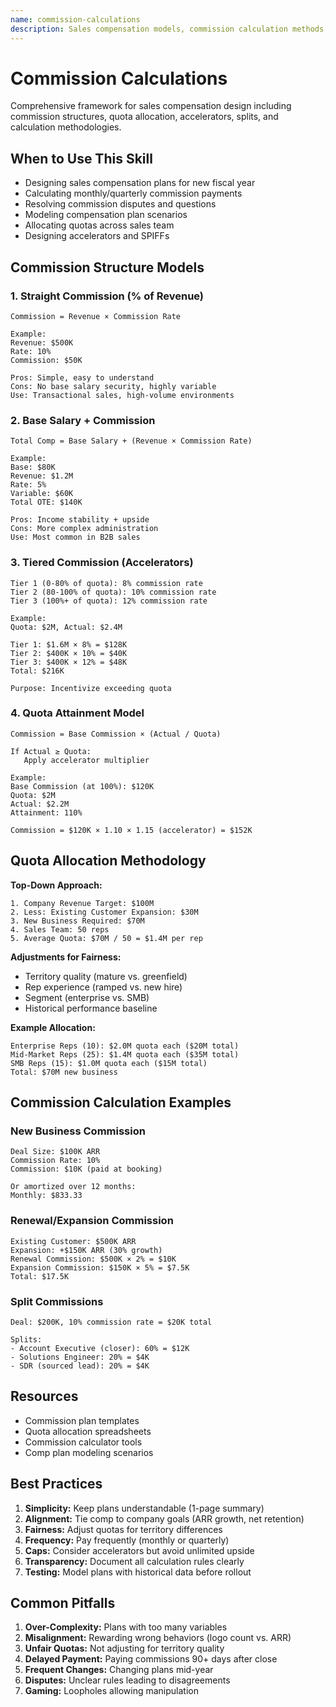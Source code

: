 ```yaml
---
name: commission-calculations
description: Sales compensation models, commission calculation methods, quota allocation, accelerators, and comp plan design principles. Use when designing compensation plans, calculating commissions, or resolving comp disputes.
---
```


# Commission Calculations

Comprehensive framework for sales compensation design including commission structures, quota allocation, accelerators, splits, and calculation methodologies.

## When to Use This Skill

- Designing sales compensation plans for new fiscal year
- Calculating monthly/quarterly commission payments
- Resolving commission disputes and questions
- Modeling compensation plan scenarios
- Allocating quotas across sales team
- Designing accelerators and SPIFFs

## Commission Structure Models

### 1. Straight Commission (% of Revenue)

```
Commission = Revenue × Commission Rate

Example:
Revenue: $500K
Rate: 10%
Commission: $50K

Pros: Simple, easy to understand
Cons: No base salary security, highly variable
Use: Transactional sales, high-volume environments
```

### 2. Base Salary + Commission

```
Total Comp = Base Salary + (Revenue × Commission Rate)

Example:
Base: $80K
Revenue: $1.2M
Rate: 5%
Variable: $60K
Total OTE: $140K

Pros: Income stability + upside
Cons: More complex administration
Use: Most common in B2B sales
```

### 3. Tiered Commission (Accelerators)

```
Tier 1 (0-80% of quota): 8% commission rate
Tier 2 (80-100% of quota): 10% commission rate
Tier 3 (100%+ of quota): 12% commission rate

Example:
Quota: $2M, Actual: $2.4M

Tier 1: $1.6M × 8% = $128K
Tier 2: $400K × 10% = $40K
Tier 3: $400K × 12% = $48K
Total: $216K

Purpose: Incentivize exceeding quota
```

### 4. Quota Attainment Model

```
Commission = Base Commission × (Actual / Quota)

If Actual ≥ Quota:
   Apply accelerator multiplier

Example:
Base Commission (at 100%): $120K
Quota: $2M
Actual: $2.2M
Attainment: 110%

Commission = $120K × 1.10 × 1.15 (accelerator) = $152K
```

## Quota Allocation Methodology

**Top-Down Approach:**
```
1. Company Revenue Target: $100M
2. Less: Existing Customer Expansion: $30M
3. New Business Required: $70M
4. Sales Team: 50 reps
5. Average Quota: $70M / 50 = $1.4M per rep
```

**Adjustments for Fairness:**
- Territory quality (mature vs. greenfield)
- Rep experience (ramped vs. new hire)
- Segment (enterprise vs. SMB)
- Historical performance baseline

**Example Allocation:**
```
Enterprise Reps (10): $2.0M quota each ($20M total)
Mid-Market Reps (25): $1.4M quota each ($35M total)
SMB Reps (15): $1.0M quota each ($15M total)
Total: $70M new business
```

## Commission Calculation Examples

### New Business Commission

```
Deal Size: $100K ARR
Commission Rate: 10%
Commission: $10K (paid at booking)

Or amortized over 12 months:
Monthly: $833.33
```

### Renewal/Expansion Commission

```
Existing Customer: $500K ARR
Expansion: +$150K ARR (30% growth)
Renewal Commission: $500K × 2% = $10K
Expansion Commission: $150K × 5% = $7.5K
Total: $17.5K
```

### Split Commissions

```
Deal: $200K, 10% commission rate = $20K total

Splits:
- Account Executive (closer): 60% = $12K
- Solutions Engineer: 20% = $4K
- SDR (sourced lead): 20% = $4K
```

## Resources

- Commission plan templates
- Quota allocation spreadsheets
- Commission calculator tools
- Comp plan modeling scenarios

## Best Practices

1. **Simplicity:** Keep plans understandable (1-page summary)
2. **Alignment:** Tie comp to company goals (ARR growth, net retention)
3. **Fairness:** Adjust quotas for territory differences
4. **Frequency:** Pay frequently (monthly or quarterly)
5. **Caps:** Consider accelerators but avoid unlimited upside
6. **Transparency:** Document all calculation rules clearly
7. **Testing:** Model plans with historical data before rollout

## Common Pitfalls

1. **Over-Complexity:** Plans with too many variables
2. **Misalignment:** Rewarding wrong behaviors (logo count vs. ARR)
3. **Unfair Quotas:** Not adjusting for territory quality
4. **Delayed Payment:** Paying commissions 90+ days after close
5. **Frequent Changes:** Changing plans mid-year
6. **Disputes:** Unclear rules leading to disagreements
7. **Gaming:** Loopholes allowing manipulation
